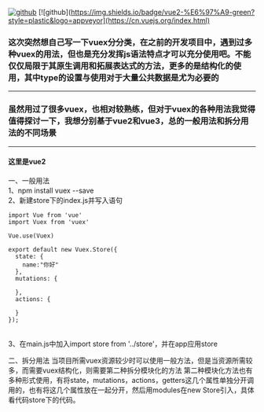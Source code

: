   [![github](https://img.shields.io/badge/pwjGitHub-%E5%B9%B2-brightgreen)](https://github.com/PWJ1900/-vuex-vue2/tree/master/project) 
  [![github](https://img.shields.io/badge/vue2-%E6%97%A9-green?style=plastic&logo=appveyor](https://cn.vuejs.org/index.html)
### 这次突然想自己写一下vuex分分类，在之前的开发项目中，遇到过多种vuex的用法，但也是充分发挥js语法特点才可以充分使用吧。不能仅仅局限于其原生调用和拓展表达式的方法，更多的是结构化的使用，其中type的设置与使用对于大量公共数据是尤为必要的
-----
### 虽然用过了很多vuex，也相对较熟练，但对于vuex的各种用法我觉得值得探讨一下，我想分别基于vue2和vue3，总的一般用法和拆分用法的不同场景
-----
#### 这里是vue2
一、一般用法<br>
	1、npm install vuex --save<br>
	2、新建store下的index.js并写入语句<br>
```
import Vue from 'vue'
import Vuex from 'vuex'
 
Vue.use(Vuex)
 
export default new Vuex.Store({
  state: {
    name:"你好"
  },
  mutations: {
 
  },
  actions: {
 
  }
});
```
<br>
3、在main.js中加入import store from '../store'，并在app应用store
<br>

二、拆分用法
当项目所需vuex资源较少时可以使用一般方法，但是当资源所需较多，而需要vuex结构化，则需要第二种拆分模块化的方法
第二种模块化方法也有多种形式使用，有将state，mutations，actions，getters这几个属性单独分开调用的，也有将这几个属性放在一起分开，然后用modules在new Store引入，具体看代码store下的代码。
